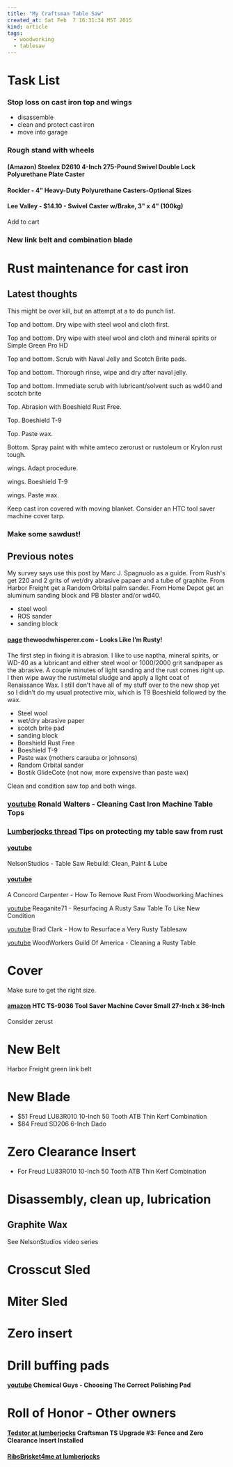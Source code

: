 ```yaml
---
title: "My Craftsman Table Saw"
created_at: Sat Feb  7 16:31:34 MST 2015
kind: article
tags:
  - woodworking
  - tablesaw
---
```


# Task List

### Stop loss on cast iron top and wings

* disassemble
* clean and protect cast iron
* move into garage

### Rough stand with wheels

#### (Amazon) Steelex D2610 4-Inch 275-Pound Swivel Double Lock Polyurethane Plate Caster

#### Rockler - 4" Heavy-Duty Polyurethane Casters-Optional Sizes

#### Lee Valley - $14.10 - Swivel Caster w/Brake, 3" x 4" (100kg) 	
	
Add to cart
### New link belt and combination blade

# Rust maintenance for cast iron

## Latest thoughts

This might be over kill, but an attempt at a to do punch list.

Top and bottom.
Dry wipe with steel wool and cloth first.

Top and bottom.
Dry wipe with steel wool and cloth and mineral spirits or Simple Green Pro HD

Top and bottom.
Scrub with Naval Jelly and Scotch Brite pads.

Top and bottom.
Thorough rinse, wipe and dry after naval jelly.

Top and bottom.
Immediate scrub with lubricant/solvent such as wd40 and scotch brite

Top.
Abrasion with Boeshield Rust Free.

Top.
Boeshield T-9

Top.
Paste wax.

Bottom.
Spray paint with white amteco zerorust or rustoleum or Krylon rust tough.

wings.
Adapt procedure.

wings.
Boeshield T-9

wings.
Paste wax.

Keep cast iron covered with moving blanket.
Consider an HTC tool saver machine cover tarp.

### Make some sawdust!

## Previous notes

My survey says use this post by Marc J. Spagnuolo as a guide.
From Rush's get 220 and 2 grits of wet/dry abrasive papaer
and a tube of graphite.
From Harbor Freight get a Random Orbital palm sander.
From Home Depot get an aluminum sanding block and
PB blaster and/or wd40.

* steel wool
* ROS sander
* sanding block

#### [page](http://www.thewoodwhisperer.com/articles/looks-like-im-rusty/) thewoodwhisperer.com - Looks Like I’m Rusty! 

The first step in fixing it is abrasion. I like to use naptha, mineral
spirits, or WD-40 as a lubricant and either steel wool or 1000/2000
grit sandpaper as the abrasive. A couple minutes of light sanding and
the rust comes right up. I then wipe away the rust/metal sludge and
apply a light coat of Renaissance Wax. I still don’t have all of my
stuff over to the new shop yet so I didn’t do my usual protective mix,
which is T9 Boeshield followed by the wax.



* Steel wool
* wet/dry abrasive paper
* scotch brite pad
* sanding block
* Boeshield Rust Free
* Boeshield T-9
* Paste wax (mothers carauba or johnsons)
* Random Orbital sander
* Bostik GlideCote (not now, more expensive than paste wax)

Clean and condition saw top and both wings.

### [youtube](https://www.youtube.com/watch?v=uRn97evxSeI) Ronald Walters - Cleaning Cast Iron Machine Table Tops

### [Lumberjocks thread](http://lumberjocks.com/topics/57922) Tips on protecting my table saw from rust


#### [youtube](https://www.youtube.com/watch?v=WJbw9RTRwy4&index=5&list=PLSw6mhcLSL-N469GfhXetC4ViYybituJA)
NelsonStudios - Table Saw Rebuild: Clean, Paint & Lube

#### [youtube](https://www.youtube.com/watch?v=a9BYnOaHprM)
A Concord Carpenter - How To Remove Rust From Woodworking Machines

[youtube](https://www.youtube.com/watch?v=3c3MBSY6BPY)
Reaganite71 - Resurfacing A Rusty Saw Table To Like New Condition

[youtube](https://www.youtube.com/watch?v=SF06X-5ubaU&spfreload=1)
Brad Clark - How to Resurface a Very Rusty Tablesaw

[youtube](https://www.youtube.com/watch?v=MN_DTiaXEIU)
WoodWorkers Guild Of America - Cleaning a Rusty Table


# Cover

Make sure to get the right size.

#### [amazon](http://www.amazon.com/HTC-TS-9036-Machine-27-Inch-36-Inch/dp/B000022626) HTC TS-9036 Tool Saver Machine Cover Small 27-Inch x 36-Inch

Consider zerust

# New Belt

Harbor Freight green link belt

# New Blade

* $51 Freud LU83R010 10-Inch 50 Tooth ATB Thin Kerf Combination
* $84 Freud SD206 6-Inch Dado

# Zero Clearance Insert

* For Freud LU83R010 10-Inch 50 Tooth ATB Thin Kerf Combination

# Disassembly, clean up, lubrication

## Graphite Wax

See NelsonStudios video series

# Crosscut Sled

# Miter Sled

# Zero insert

# Drill buffing pads

#### [youtube](https://www.youtube.com/watch?v=iFnmfn9mwYc) Chemical Guys - Choosing The Correct Polishing Pad

# Roll of Honor - Other owners

#### [Tedstor at lumberjocks](http://lumberjocks.com/Tedstor/blog/31389) Craftsman TS Upgrade #3: Fence and Zero Clearance Insert Installed

#### [RibsBrisket4me at lumberjocks](http://lumberjocks.com/Headblade23)



